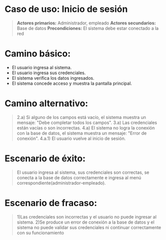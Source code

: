 # Caso de uso: Inicio de sesión

> **Actores primarios:** Administrador, empleado
> **Actores secundarios:** Base de datos
>**Precondiciones:** El sistema debe estar conectado a la red 


# Camino básico:

- El usuario ingresa al sistema.
- El usuario ingresa sus credenciales.
- El sistema verifica los datos ingresados.
- El sistema concede acceso y muestra la pantalla principal.

# Camino alternativo:

> 2.a) Si alguno de los campos está vacío, el sistema muestra un mensaje: "Debe completar todos los campos".
> 3.a) Las credenciales están vacías o son incorrectas.
 > 4.a) El sistema no logra la conexión con la base de datos, el sistema muestra un mensaje: "Error de conexión".
> 4.a.1) El usuario vuelve al inicio de sesión.

# Escenario de éxito:

> El usuario ingresa al sistema, sus credenciales son correctas, se conecta a la base de datos correctamente e ingresa al menú correspondiente(administrador-empleado).

# Escenario de fracaso:

> 1)Las credenciales son incorrectas y el usuario no puede ingresar al sistema.
> 2)Se produce un error de conexión a la base de datos y el sistema no puede validar sus credenciales ni continuar correctamente con su funcionamiento
